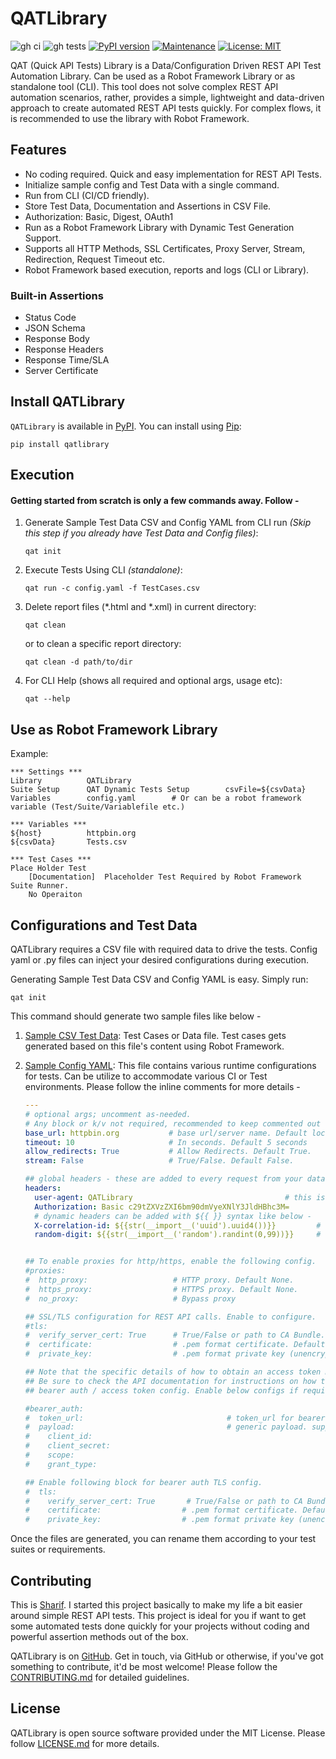 # QATLibrary 
![gh ci](https://github.com/sharif314/QATLibrary/workflows/QATLibrary%20CI/badge.svg)
![gh tests](https://github.com/sharif314/QATLibrary/workflows/Test/badge.svg)
[![PyPI version](https://badge.fury.io/py/QATLibrary.svg)](https://badge.fury.io/py/QATLibrary)
[![Maintenance](https://img.shields.io/badge/Maintained%3F-Yes-blue.svg)](https://GitHub.com/Naereen/StrapDown.js/graphs/commit-activity)
[![License: MIT](https://img.shields.io/badge/License-MIT-blue.svg)](https://opensource.org/licenses/MIT)


QAT (Quick API Tests) Library is a Data/Configuration Driven REST API Test Automation Library. 
Can be used as a Robot Framework Library or as standalone tool (CLI). This tool does not solve complex 
REST API automation scenarios, rather, provides a simple, lightweight and data-driven approach to create 
automated REST API tests quickly. For complex flows, it is recommended to use the library with Robot 
Framework. 

## Features
* No coding required. Quick and easy implementation for REST API Tests. 
* Initialize sample config and Test Data with a single command. 
* Run from CLI (CI/CD friendly).
* Store Test Data, Documentation and Assertions in CSV File. 
* Authorization: Basic, Digest, OAuth1
* Run as a Robot Framework Library with Dynamic Test Generation Support. 
* Supports all HTTP Methods, SSL Certificates, Proxy Server, Stream, Redirection, Request Timeout etc.
* Robot Framework based execution, reports and logs (CLI or Library). 

### Built-in Assertions
* Status Code
* JSON Schema
* Response Body 
* Response Headers
* Response Time/SLA
* Server Certificate

## Install QATLibrary
``QATLibrary`` is available in [PyPI](https://pypi.org/project/QATLibrary/). You can install using [Pip](https://pip.pypa.io/en/stable/):
```shell 
pip install qatlibrary
```

## Execution 
#### Getting started from scratch is only a few commands away. Follow - 
1. Generate Sample Test Data CSV and Config YAML from CLI run _(Skip this step if you already have Test Data and Config files)_:
    ```shell 
    qat init
    ```
2. Execute Tests Using CLI _(standalone)_:
    ```shell
    qat run -c config.yaml -f TestCases.csv
    ```
3. Delete report files (*.html and *.xml) in current directory:
    ```shell
    qat clean
    ```
    or to clean a specific report directory:
    ```shell
    qat clean -d path/to/dir
    ```

4. For CLI Help (shows all required and optional args, usage etc):
    ```shell
    qat --help
    ```

## Use as Robot Framework Library
Example:

```robot
*** Settings ***
Library          QATLibrary
Suite Setup      QAT Dynamic Tests Setup        csvFile=${csvData}
Variables        config.yaml        # Or can be a robot framework variable (Test/Suite/Variablefile etc.)

*** Variables ***
${host}          httpbin.org
${csvData}       Tests.csv

*** Test Cases ***
Place Holder Test
    [Documentation]  Placeholder Test Required by Robot Framework Suite Runner.  
    No Operaiton 

```

## Configurations and Test Data
QATLibrary requires a CSV file with required data to drive the tests. Config yaml or .py files can inject your desired
configurations during execution. 

Generating Sample Test Data CSV and Config YAML is easy. Simply run:

```shell 
qat init
```

This command should generate two sample files like below - 
1. [Sample CSV Test Data](https://github.com/sharif314/QATLibrary/blob/main/sample/TestCases.csv): Test Cases or Data file. 
Test cases gets generated based on this file's content using Robot Framework. 

2. [Sample Config YAML](https://github.com/sharif314/QATLibrary/blob/main/sample/config.yaml): This file contains various runtime configurations 
for tests. Can be utilize to accommodate various CI or Test environments. Please follow the inline comments for more details -  
    ```yaml
    ---
    # optional args; uncomment as-needed. 
    # Any block or k/v not required, recommended to keep commented out for reasonable defaults. 
    base_url: httpbin.org           # base url/server name. Default localhost
    timeout: 10                     # In seconds. Default 5 seconds
    allow_redirects: True           # Allow Redirects. Default True.
    stream: False                   # True/False. Default False.
    
    ## global headers - these are added to every request from your data csv. All headers should be strings.
    headers:
      user-agent: QATLibrary                                  # this is a static header
      Authorization: Basic c29tZXVzZXI6bm90dmVyeXNlY3JldHBhc3M=
      # dynamic headers can be added with ${{ }} syntax like below -
      X-correlation-id: ${{str(__import__('uuid').uuid4())}}         # dynamic headers use python's eval func.
      random-digit: ${{str(__import__('random').randint(0,99))}}     # dynamic headers use python's eval func.
    
    
    ## To enable proxies for http/https, enable the following config.
    #proxies:
    #  http_proxy:                   # HTTP proxy. Default None.
    #  https_proxy:                  # HTTPS proxy. Default None.
    #  no_proxy:                     # Bypass proxy
    
    ## SSL/TLS configuration for REST API calls. Enable to configure.
    #tls:
    #  verify_server_cert: True      # True/False or path to CA Bundle. Default False.
    #  certificate:                  # .pem format certificate. Default None
    #  private_key:                  # .pem format private key (unencrypted). Default None.
    
    ## Note that the specific details of how to obtain an access token may vary depending on the authentication scheme and API provider.
    ## Be sure to check the API documentation for instructions on how to obtain an access token for your use case.
    ## bearer auth / access token config. Enable below configs if required.
    
    #bearer_auth:
    #  token_url:                                # token_url for bearer auth
    #  payload:                                  # generic payload. supports all direct key/value. below are the common ones.
    #    client_id:
    #    client_secret:
    #    scope:
    #    grant_type:
    
    ## Enable following block for bearer auth TLS config.
    #  tls:
    #    verify_server_cert: True       # True/False or path to CA Bundle. Default False.
    #    certificate:                  # .pem format certificate. Default None
    #    private_key:                  # .pem format private key (unencrypted). Default None

   ```

Once the files are generated, you can rename them according to your test suites or requirements.  

## Contributing
This is [Sharif](https://www.linkedin.com/in/sharif-rahman/). I started this project basically to make my life 
a bit easier around simple REST API tests. This project is ideal for you if want to get some automated tests done 
quickly for your projects without coding and powerful assertion methods out of the box. 

QATLibrary is on [GitHub](https://github.com/toil-free/QATLibrary.git). 
Get in touch, via GitHub or otherwise, if you've got something to contribute, it'd be most welcome! 
Please follow the [CONTRIBUTING.md]( https://github.com/toil-free/QATLibrary/blob/main/CONTRIBUTING.md) for detailed guidelines.

## License 
QATLibrary is open source software provided under the MIT License. Please follow [LICENSE.md]( https://github.com/toil-free/QATLibrary/blob/main/LICENSE.md) for more details. 
